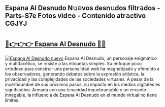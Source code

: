 ## Espana Al Desnudo N𝚞𝚎vos desn𝚞dos filtr𝚊dos - Parts-S7e F𝚘tos vid𝚎o - C𝚘ntenido atr𝚊ctivo CGJYJ

# <h2><a href="http://mbdbf51.tromn.icu/?c=Espana+Al+Desnudo">🔗👉👉👉 Espana Al Desnudo 🔗🔗</a></h2>

[![Espana Al Desnudo nuevo](https://i.imgur.com/pEAQMta.gif)](http://mbdbf51.tromn.icu/?c=Espana+Al+Desnudo)
Espana Al Desnudo, un personaje enigmático y multifacético, se resiste a las etiquetas simples. Su enfoque poco ortodoxo para construir una personalidad web ha magnetizado y ofendido a los observadores, generando debates sobre la expresión artística, la privacidad y las complejidades de las sociedades virtuales. A pesar de la incertidumbre de sus próximos pasos, su impacto en los medios digitales es significativo. Armada con una tenacidad inquebrantable y un encanto innegable, la influencia de Espana Al Desnudo en el mundo virtual no tiene límites.
